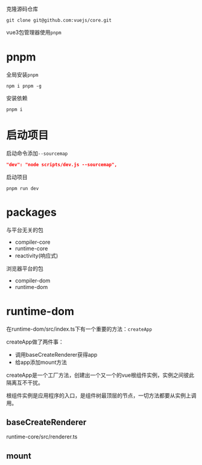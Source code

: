 克隆源码仓库

```shell
git clone git@github.com:vuejs/core.git
```

vue3包管理器使用`pnpm`

# pnpm

全局安装`pnpm`

```shell
npm i pnpm -g
```

安装依赖

```shell
pnpm i
```



# 启动项目

启动命令添加`--sourcemap`

```json
"dev": "node scripts/dev.js --sourcemap",
```

启动项目

```shell
pnpm run dev
```



# packages

与平台无关的包

- compiler-core
- runtime-core
- reactivity(响应式)

浏览器平台的包

- compiler-dom
- runtime-dom

# runtime-dom

在runtime-dom/src/index.ts下有一个重要的方法：`createApp`

createApp做了两件事：

- 调用baseCreateRenderer获得app
- 给app添加mount方法

createApp是一个工厂方法，创建出一个又一个的vue根组件实例，实例之间彼此隔离互不干扰。

根组件实例是应用程序的入口，是组件树最顶层的节点，一切方法都要从实例上调用。



## baseCreateRenderer

runtime-core/src/renderer.ts

## mount
